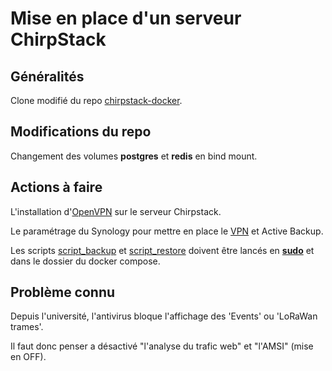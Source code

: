 # Mise en place d'un serveur ChirpStack

## Généralités

Clone modifié du repo [chirpstack-docker](https://github.com/chirpstack/chirpstack-docker).

## Modifications du repo

Changement des volumes **postgres** et **redis** en bind mount.

## Actions à faire

L'installation d'[OpenVPN](https://github.com/Grievous400/Projet-M1-TRI/blob/main/chirpstack/vpn.md) sur le serveur Chirpstack.

Le paramétrage du Synology pour mettre en place le [VPN](https://github.com/Grievous400/Projet-M1-TRI/blob/main/chirpstack/synology_vpn.md) et Active Backup.

Les scripts [script_backup](https://github.com/Grievous400/Projet-M1-TRI/blob/main/chirpstack/script_backup.sh) et [script_restore](https://github.com/Grievous400/Projet-M1-TRI/blob/main/chirpstack/script_restore.sh) doivent être lancés en <ins>**sudo**</ins> et dans le dossier du docker compose.

## Problème connu

Depuis l'université, l'antivirus bloque l'affichage des 'Events' ou 'LoRaWan trames'.

Il faut donc penser a désactivé "l'analyse du trafic web" et "l'AMSI" (mise en OFF).
